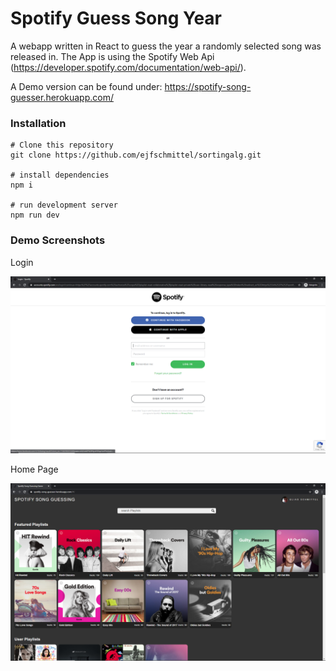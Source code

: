 ﻿# Spotify Guess Song Year

A webapp written in React to guess the year a randomly selected song was released in.
The App is using the Spotify Web Api (https://developer.spotify.com/documentation/web-api/).

A Demo version can be found under: https://spotify-song-guesser.herokuapp.com/

### Installation 

```
# Clone this repository
git clone https://github.com/ejfschmittel/sortingalg.git

# install dependencies
npm i

# run development server
npm run dev
```

### Demo Screenshots 

Login 

<img src="src/assets/spotify%20login.PNG"/>

Home Page

<img src="src/assets/spotify%20main ui.PNG"/>
